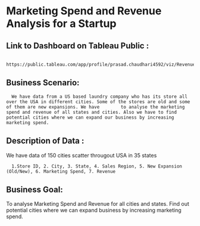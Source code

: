 # Marketing Spend and Revenue Analysis for a Startup

## Link to Dashboard on Tableau Public :
      https://public.tableau.com/app/profile/prasad.chaudhari4592/viz/RevenueandMarketingSpendAnalysis/Story1
      

## Business Scenario: 
      We have data from a US based laundry company who has its store all over the USA in different cities. Some of the stores are old and some of them are new expansions. We have        to analyse the marketing spend and revenue of all states and cities. Also we have to find potential cities where we can expand our business by increasing marketing spend.
      
## Description of Data : 
  We have data of 150 cities scatter througout USA in 35 states 
      
      1.Store ID, 2. City, 3. State, 4. Sales Region, 5. New Expansion (Old/New), 6. Marketing Spend, 7. Revenue  


## Business Goal:
  To analyse Marketing Spend and Revenue for all cities and states. Find out potential cities where we can expand business by increasing marketing spend. 
  

